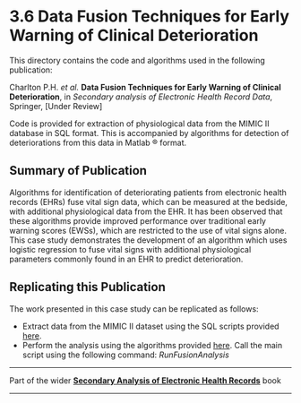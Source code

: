 # 3.6 Data Fusion Techniques for Early Warning of Clinical Deterioration

This directory contains the code and algorithms used in the following publication:

Charlton P.H. *et al.* **Data Fusion Techniques for Early Warning of Clinical Deterioration**, in *Secondary analysis of Electronic Health Record Data*, Springer, [Under Review]

Code is provided for extraction of physiological data from the MIMIC II database in SQL format. This is accompanied by algorithms for detection of deteriorations from this data in Matlab &reg; format.

## Summary of Publication

Algorithms for identification of deteriorating patients from electronic health records (EHRs) fuse vital sign data, which can be measured at the bedside, with additional physiological data from the EHR. It has been observed that these algorithms provide improved performance over traditional early warning scores (EWSs), which are restricted to the use of vital signs alone. This case study demonstrates the development of an algorithm which uses logistic regression to fuse vital signs with additional physiological parameters commonly found in an EHR to predict deterioration.

## Replicating this Publication

The work presented in this case study can be replicated as follows:

*   Extract data from the MIMIC II dataset using the SQL scripts provided <a href="https://github.com/peterhcharlton/detect/tree/master/MIMICII_Tutorial/data_extraction">here</a>.
*   Perform the analysis using the algorithms provided <a href="https://github.com/peterhcharlton/detect/tree/master/MIMICII_Tutorial/data_processing">here</a>. Call the main script using the following command: *RunFusionAnalysis*


***
Part of the wider **[Secondary Analysis of Electronic Health Records](https://github.com/MIT-LCP/critical-data-book)** book
***
